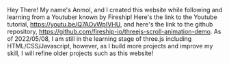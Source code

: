 Hey There! My name's Anmol, and I created this website while following and learning from a Youtuber known by Fireship! 
Here's the link to the Youtube tutorial, https://youtu.be/Q7AOvWpIVHU, and here's the link to the github repository, https://github.com/fireship-io/threejs-scroll-animation-demo. As of 2022/05/08, I am still in the learning stage of three.js including HTML/CSS/Javascript, however, as I build more projects
and improve my skill, I will refine older projects such as this website!
